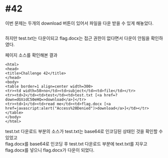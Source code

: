 #42
===

이번 문제는 두개의 download 버튼이 있어서 파일을 다운 받을 수 있게 해놓았다.

![]()

하지만 test.txt는 다운이되고 flag.docx는 접근 권한이 없다면서 다운이 안됨을 확인하였다.

페이지 소스를 확인해본 결과

```
<html>
<head>
<title>Challenge 42</title>
</head>
<body>
<table border=1 align=center width=300>
<tr><td width=50>no</td><td>subject</td><td>file</td></tr>
<tr><td>2</td><td>test</td><td>test.txt [<a href=?down=dGVzdC50eHQ=>download</a>]</tr>
<tr><td>1</td><td>read me</td><td>flag.docx [<a href=javascript:alert("Access%20Denied")>download</a>]</td></tr>
</table>
</body>
</html>
```

test.txt 다운로드 부분의 소스가 test.txt는 base64로 인코딩된 상태인 것을 확인할 수 있었고   
flag.docx를 base64로 인코딩 후 test.txt 다운로드 부분에 text.txt를 지우고 flag.docx를 넣으니 flag.docx가 다운이 되었다.
